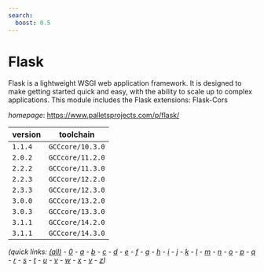 ```yaml
---
search:
  boost: 0.5
---
```

# Flask

Flask is a lightweight WSGI web application framework. It is designed to make getting started quick and easy, with the ability to scale up to complex applications. This module includes the Flask extensions: Flask-Cors

*homepage*: <https://www.palletsprojects.com/p/flask/>

version | toolchain
--------|----------
``1.1.4`` | ``GCCcore/10.3.0``
``2.0.2`` | ``GCCcore/11.2.0``
``2.2.2`` | ``GCCcore/11.3.0``
``2.2.3`` | ``GCCcore/12.2.0``
``2.3.3`` | ``GCCcore/12.3.0``
``3.0.0`` | ``GCCcore/13.2.0``
``3.0.3`` | ``GCCcore/13.3.0``
``3.1.1`` | ``GCCcore/14.2.0``
``3.1.1`` | ``GCCcore/14.3.0``


*(quick links: [(all)](../index.md) - [0](../0/index.md) - [a](../a/index.md) - [b](../b/index.md) - [c](../c/index.md) - [d](../d/index.md) - [e](../e/index.md) - [f](../f/index.md) - [g](../g/index.md) - [h](../h/index.md) - [i](../i/index.md) - [j](../j/index.md) - [k](../k/index.md) - [l](../l/index.md) - [m](../m/index.md) - [n](../n/index.md) - [o](../o/index.md) - [p](../p/index.md) - [q](../q/index.md) - [r](../r/index.md) - [s](../s/index.md) - [t](../t/index.md) - [u](../u/index.md) - [v](../v/index.md) - [w](../w/index.md) - [x](../x/index.md) - [y](../y/index.md) - [z](../z/index.md))*

